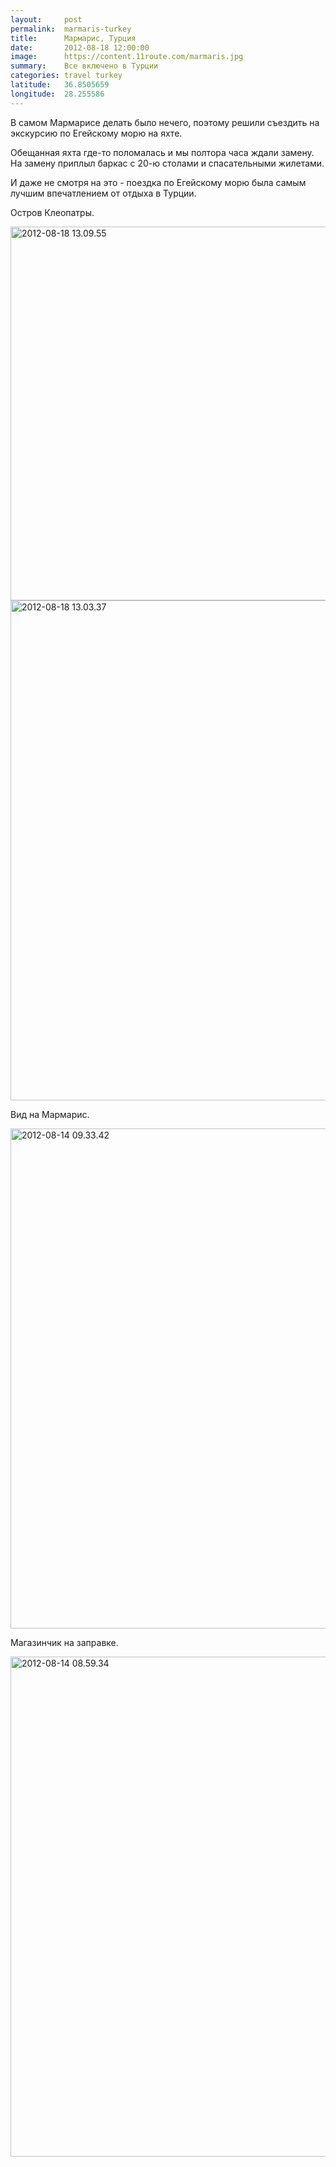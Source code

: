 ```yaml
---
layout:     post
permalink:  marmaris-turkey
title:      Мармарис, Турция
date:       2012-08-18 12:00:00
image:      https://content.11route.com/marmaris.jpg
summary:    Все включено в Турции
categories: travel turkey
latitude:   36.8505659
longitude:  28.255586
---
```


В самом Мармарисе делать было нечего, поэтому решили съездить на экскурсию по Егейскому морю на яхте.

Обещанная яхта где-то поломалась и мы полтора часа ждали замену. На замену приплыл баркас с 20-ю столами и спасательными жилетами.

И даже не смотря на это - поездка по Егейскому морю была самым лучшим впечатлением от отдыха в Турции.

Остров Клеопатры.

<a href="https://www.flickr.com/photos/118782975@N05/12861964693/" title="2012-08-18 13.09.55 by elevenroute, on Flickr"><img src="https://farm8.staticflickr.com/7402/12861964693_cd502af4ff_b.jpg" width="800" height="598" alt="2012-08-18 13.09.55"></a>
<a href="https://www.flickr.com/photos/118782975@N05/12862590144/" title="2012-08-18 13.03.37 by elevenroute, on Flickr"><img src="https://farm8.staticflickr.com/7351/12862590144_72e6c28196_b.jpg" width="598" height="800" alt="2012-08-18 13.03.37"></a>

Вид на Мармарис.

<a href="https://www.flickr.com/photos/118782975@N05/12862602984/" title="2012-08-14 09.33.42 by elevenroute, on Flickr"><img src="https://farm8.staticflickr.com/7422/12862602984_08059cd931_b.jpg" width="598" height="800" alt="2012-08-14 09.33.42"></a>

Магазинчик на заправке.

<a href="https://www.flickr.com/photos/118782975@N05/12862619504/" title="2012-08-14 08.59.34 by elevenroute, on Flickr"><img src="https://farm4.staticflickr.com/3668/12862619504_b49afb1063_b.jpg" width="598" height="800" alt="2012-08-14 08.59.34"></a>
